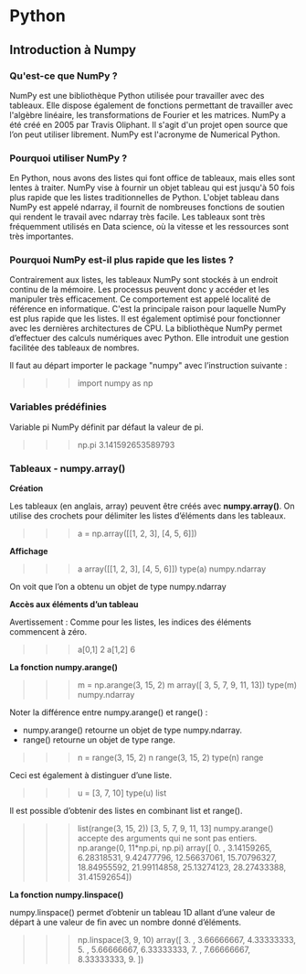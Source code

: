 # Python

## Introduction à Numpy

### Qu'est-ce que NumPy ?

NumPy est une bibliothèque Python utilisée pour travailler avec des tableaux.
Elle dispose également de fonctions permettant de travailler avec l'algèbre linéaire, les transformations de Fourier et les matrices.
NumPy a été créé en 2005 par Travis Oliphant. Il s'agit d'un projet open source que l’on peut utiliser librement. NumPy est l'acronyme de Numerical Python.

### Pourquoi utiliser NumPy ?

En Python, nous avons des listes qui font office de tableaux, mais elles sont lentes à traiter.
NumPy vise à fournir un objet tableau qui est jusqu'à 50 fois plus rapide que les listes traditionnelles de Python.
L'objet tableau dans NumPy est appelé ndarray, il fournit de nombreuses fonctions de soutien qui rendent le travail avec ndarray très facile.
Les tableaux sont très fréquemment utilisés en Data science, où la vitesse et les ressources sont très importantes.

### Pourquoi NumPy est-il plus rapide que les listes ?

Contrairement aux listes, les tableaux NumPy sont stockés à un endroit continu de la mémoire. Les processus peuvent donc y accéder et les manipuler très efficacement.
Ce comportement est appelé localité de référence en informatique.
C'est la principale raison pour laquelle NumPy est plus rapide que les listes. Il est également optimisé pour fonctionner avec les dernières architectures de CPU.
La bibliothèque NumPy permet d’effectuer des calculs numériques avec Python. Elle introduit une gestion facilitée des tableaux de nombres.

Il faut au départ importer le package "numpy" avec l’instruction suivante :
>>> import numpy as np

### Variables prédéfinies
Variable pi
NumPy définit par défaut la valeur de pi.
>>> np.pi
>>> 3.141592653589793

### Tableaux - numpy.array()

**Création**

Les tableaux (en anglais, array) peuvent être créés avec **numpy.array()**. On utilise des crochets pour délimiter les listes d’éléments dans les tableaux.
>>> a = np.array([[1, 2, 3], [4, 5, 6]])

**Affichage**
>>> a
array([[1, 2, 3],
       [4, 5, 6]])
>>> type(a)
numpy.ndarray

On voit que l’on a obtenu un objet de type numpy.ndarray

**Accès aux éléments d’un tableau**

Avertissement : Comme pour les listes, les indices des éléments commencent à zéro.

>>> a[0,1]
2
>>> a[1,2]
6

**La fonction numpy.arange()**

>>> m = np.arange(3, 15, 2)
>>> m
array([ 3,  5,  7,  9, 11, 13])
>>> type(m)
numpy.ndarray

Noter la différence entre numpy.arange() et range() :
- numpy.arange() retourne un objet de type numpy.ndarray.
- range() retourne un objet de type range.

>>> n = range(3, 15, 2)
>>> n
range(3, 15, 2)
>>> type(n)
range

Ceci est également à distinguer d’une liste.

>>> u = [3, 7, 10]
>>> type(u)
list

Il est possible d’obtenir des listes en combinant list et range().

>>> list(range(3, 15, 2))
[3, 5, 7, 9, 11, 13]
numpy.arange() accepte des arguments qui ne sont pas entiers.
>>> np.arange(0, 11*np.pi, np.pi)
array([  0.        ,   3.14159265,   6.28318531,   9.42477796,
        12.56637061,  15.70796327,  18.84955592,  21.99114858,
        25.13274123,  28.27433388,  31.41592654])

**La fonction numpy.linspace()**

numpy.linspace() permet d’obtenir un tableau 1D allant d’une valeur de départ à une valeur de fin avec un nombre donné d’éléments.
>>> np.linspace(3, 9, 10)
array([ 3.       ,  3.66666667,  4.33333333,  5.        ,  5.66666667,
        6.33333333,  7.        ,  7.66666667,  8.33333333,  9.        ])
